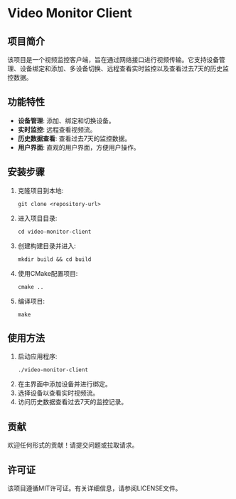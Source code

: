 # Video Monitor Client

## 项目简介
该项目是一个视频监控客户端，旨在通过网络接口进行视频传输。它支持设备管理、设备绑定和添加、多设备切换、远程查看实时监控以及查看过去7天的历史监控数据。

## 功能特性
- **设备管理**: 添加、绑定和切换设备。
- **实时监控**: 远程查看视频流。
- **历史数据查看**: 查看过去7天的监控数据。
- **用户界面**: 直观的用户界面，方便用户操作。

## 安装步骤
1. 克隆项目到本地:
   ```
   git clone <repository-url>
   ```
2. 进入项目目录:
   ```
   cd video-monitor-client
   ```
3. 创建构建目录并进入:
   ```
   mkdir build && cd build
   ```
4. 使用CMake配置项目:
   ```
   cmake ..
   ```
5. 编译项目:
   ```
   make
   ```

## 使用方法
1. 启动应用程序:
   ```
   ./video-monitor-client
   ```
2. 在主界面中添加设备并进行绑定。
3. 选择设备以查看实时视频流。
4. 访问历史数据查看过去7天的监控记录。

## 贡献
欢迎任何形式的贡献！请提交问题或拉取请求。

## 许可证
该项目遵循MIT许可证。有关详细信息，请参阅LICENSE文件。